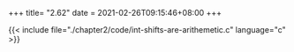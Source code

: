 +++
title= "2.62"
date = 2021-02-26T09:15:46+08:00
+++

{{< include file="./chapter2/code/int-shifts-are-arithemetic.c" language="c" >}}
